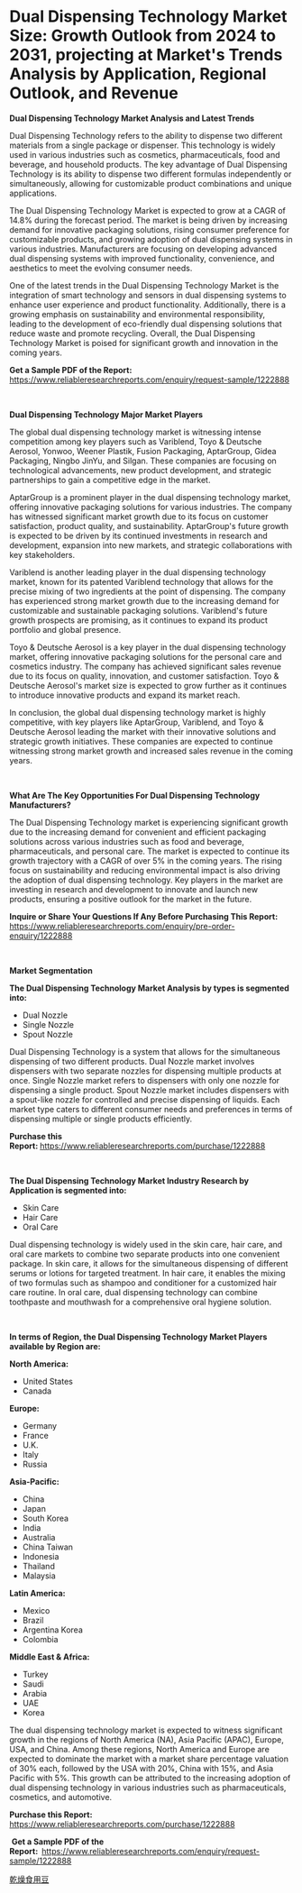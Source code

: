 <p><h1>Dual Dispensing Technology Market Size: Growth Outlook from 2024 to 2031, projecting at Market's Trends Analysis by Application, Regional Outlook, and Revenue</h1></p><p><strong>Dual Dispensing Technology Market Analysis and Latest Trends</strong></p>
<p><p>Dual Dispensing Technology refers to the ability to dispense two different materials from a single package or dispenser. This technology is widely used in various industries such as cosmetics, pharmaceuticals, food and beverage, and household products. The key advantage of Dual Dispensing Technology is its ability to dispense two different formulas independently or simultaneously, allowing for customizable product combinations and unique applications.</p><p>The Dual Dispensing Technology Market is expected to grow at a CAGR of 14.8% during the forecast period. The market is being driven by increasing demand for innovative packaging solutions, rising consumer preference for customizable products, and growing adoption of dual dispensing systems in various industries. Manufacturers are focusing on developing advanced dual dispensing systems with improved functionality, convenience, and aesthetics to meet the evolving consumer needs.</p><p>One of the latest trends in the Dual Dispensing Technology Market is the integration of smart technology and sensors in dual dispensing systems to enhance user experience and product functionality. Additionally, there is a growing emphasis on sustainability and environmental responsibility, leading to the development of eco-friendly dual dispensing solutions that reduce waste and promote recycling. Overall, the Dual Dispensing Technology Market is poised for significant growth and innovation in the coming years.</p></p>
<p><strong>Get a Sample PDF of the Report:&nbsp;</strong> <a href="https://www.reliableresearchreports.com/enquiry/request-sample/1222888">https://www.reliableresearchreports.com/enquiry/request-sample/1222888</a></p>
<p>&nbsp;</p>
<p><strong>Dual Dispensing Technology Major Market Players</strong></p>
<p><p>The global dual dispensing technology market is witnessing intense competition among key players such as Variblend, Toyo & Deutsche Aerosol, Yonwoo, Weener Plastik, Fusion Packaging, AptarGroup, Gidea Packaging, Ningbo JinYu, and Silgan. These companies are focusing on technological advancements, new product development, and strategic partnerships to gain a competitive edge in the market.</p><p>AptarGroup is a prominent player in the dual dispensing technology market, offering innovative packaging solutions for various industries. The company has witnessed significant market growth due to its focus on customer satisfaction, product quality, and sustainability. AptarGroup's future growth is expected to be driven by its continued investments in research and development, expansion into new markets, and strategic collaborations with key stakeholders.</p><p>Variblend is another leading player in the dual dispensing technology market, known for its patented Variblend technology that allows for the precise mixing of two ingredients at the point of dispensing. The company has experienced strong market growth due to the increasing demand for customizable and sustainable packaging solutions. Variblend's future growth prospects are promising, as it continues to expand its product portfolio and global presence.</p><p>Toyo & Deutsche Aerosol is a key player in the dual dispensing technology market, offering innovative packaging solutions for the personal care and cosmetics industry. The company has achieved significant sales revenue due to its focus on quality, innovation, and customer satisfaction. Toyo & Deutsche Aerosol's market size is expected to grow further as it continues to introduce innovative products and expand its market reach.</p><p>In conclusion, the global dual dispensing technology market is highly competitive, with key players like AptarGroup, Variblend, and Toyo & Deutsche Aerosol leading the market with their innovative solutions and strategic growth initiatives. These companies are expected to continue witnessing strong market growth and increased sales revenue in the coming years.</p></p>
<p>&nbsp;</p>
<p><strong>What Are The Key Opportunities For Dual Dispensing Technology Manufacturers?</strong></p>
<p><p>The Dual Dispensing Technology market is experiencing significant growth due to the increasing demand for convenient and efficient packaging solutions across various industries such as food and beverage, pharmaceuticals, and personal care. The market is expected to continue its growth trajectory with a CAGR of over 5% in the coming years. The rising focus on sustainability and reducing environmental impact is also driving the adoption of dual dispensing technology. Key players in the market are investing in research and development to innovate and launch new products, ensuring a positive outlook for the market in the future.</p></p>
<p><strong>Inquire or Share Your Questions If Any Before Purchasing This Report:</strong> <a href="https://www.reliableresearchreports.com/enquiry/pre-order-enquiry/1222888">https://www.reliableresearchreports.com/enquiry/pre-order-enquiry/1222888</a></p>
<p>&nbsp;</p>
<p><strong>Market Segmentation</strong></p>
<p><strong>The Dual Dispensing Technology Market Analysis by types is segmented into:</strong></p>
<p><ul><li>Dual Nozzle</li><li>Single Nozzle</li><li>Spout Nozzle</li></ul></p>
<p><p>Dual Dispensing Technology is a system that allows for the simultaneous dispensing of two different products. Dual Nozzle market involves dispensers with two separate nozzles for dispensing multiple products at once. Single Nozzle market refers to dispensers with only one nozzle for dispensing a single product. Spout Nozzle market includes dispensers with a spout-like nozzle for controlled and precise dispensing of liquids. Each market type caters to different consumer needs and preferences in terms of dispensing multiple or single products efficiently.</p></p>
<p><strong>Purchase this Report:&nbsp;</strong><a href="https://www.reliableresearchreports.com/purchase/1222888">https://www.reliableresearchreports.com/purchase/1222888</a></p>
<p>&nbsp;</p>
<p><strong>The Dual Dispensing Technology Market Industry Research by Application is segmented into:</strong></p>
<p><ul><li>Skin Care</li><li>Hair Care</li><li>Oral Care</li></ul></p>
<p><p>Dual dispensing technology is widely used in the skin care, hair care, and oral care markets to combine two separate products into one convenient package. In skin care, it allows for the simultaneous dispensing of different serums or lotions for targeted treatment. In hair care, it enables the mixing of two formulas such as shampoo and conditioner for a customized hair care routine. In oral care, dual dispensing technology can combine toothpaste and mouthwash for a comprehensive oral hygiene solution.</p></p>
<p>&nbsp;</p>
<p><strong>In terms of Region, the Dual Dispensing Technology Market Players available by Region are:</strong></p>
<p>
    <p> <strong> North America: </strong>
        <ul>
            <li>United States</li>
            <li>Canada</li>
        </ul>
        </p> 
    <p> <strong> Europe: </strong>
        <ul>
            <li>Germany</li>
            <li>France</li>
            <li>U.K.</li>
            <li>Italy</li>
            <li>Russia</li>
        </ul>
        </p> 
    <p> <strong> Asia-Pacific: </strong>
        <ul>
            <li>China</li>
            <li>Japan</li>
            <li>South Korea</li>
            <li>India</li>
            <li>Australia</li>
            <li>China Taiwan</li>
            <li>Indonesia</li>
            <li>Thailand</li>
            <li>Malaysia</li>
        </ul>
        </p> 
    <p> <strong> Latin America: </strong>
        <ul>
            <li>Mexico</li>
            <li>Brazil</li>
            <li>Argentina Korea</li>
            <li>Colombia</li>
        </ul>
        </p> 
    <p> <strong> Middle East & Africa: </strong>
        <ul>
            <li>Turkey</li>
            <li>Saudi</li>
            <li>Arabia</li>
            <li>UAE</li>
            <li>Korea</li>
        </ul>
    </p>
    </p>
<p><p>The dual dispensing technology market is expected to witness significant growth in the regions of North America (NA), Asia Pacific (APAC), Europe, USA, and China. Among these regions, North America and Europe are expected to dominate the market with a market share percentage valuation of 30% each, followed by the USA with 20%, China with 15%, and Asia Pacific with 5%. This growth can be attributed to the increasing adoption of dual dispensing technology in various industries such as pharmaceuticals, cosmetics, and automotive.</p></p>
<p><strong>Purchase this Report: </strong><a href="https://www.reliableresearchreports.com/purchase/1222888">https://www.reliableresearchreports.com/purchase/1222888</a></p>
<p>&nbsp;<strong>Get a Sample PDF of the Report:&nbsp;&nbsp;</strong><a href="https://www.reliableresearchreports.com/enquiry/request-sample/1222888">https://www.reliableresearchreports.com/enquiry/request-sample/1222888</a></p>
<p><strong></strong></p>
<p><p><a href="https://github.com/mreklxf44233/Market-Research-Report-List-1/blob/main/74138867295.md">乾燥食用豆</a></p></p>
